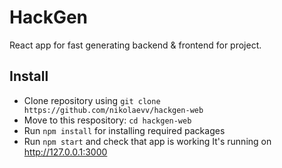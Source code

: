 # HackGen

React app for fast generating backend & frontend for project.

## Install
- Clone repository using `git clone https://github.com/nikolaevv/hackgen-web`
- Move to this respository: `cd hackgen-web`
- Run `npm install` for installing required packages
- Run `npm start` and check that app is working
It's running on http://127.0.0.1:3000